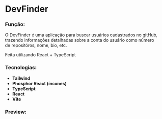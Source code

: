 # DevFinder

### Função:

O DevFinder é uma aplicação para buscar usuários cadastrados no gitHub, trazendo informações detalhadas sobre a conta do usuário como número de repositóros, nome, bio, etc.

Feita utilizando React + TypeScript

### Tecnologias:

- <strong>Tailwind</strong>
- <strong>Phosphor React (íncones)</strong>
- <strong>TypeScript</strong>
- <strong>React</strong>
- <strong>Vite</strong>

### Preview:
